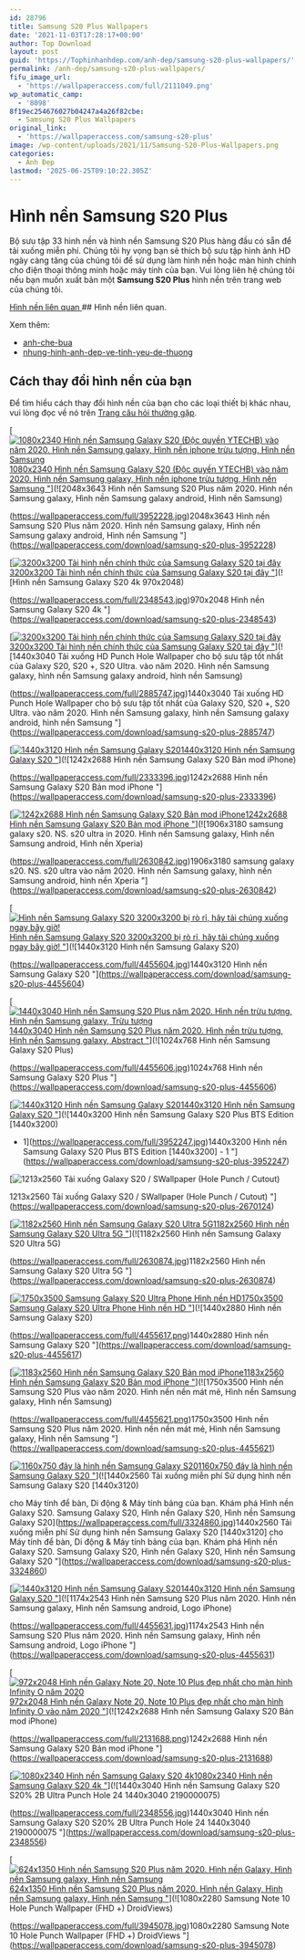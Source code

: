 ```yaml
---
id: 28796
title: Samsung S20 Plus Wallpapers
date: '2021-11-03T17:28:17+00:00'
author: Top Download
layout: post
guid: 'https://Tophinhanhdep.com/anh-dep/samsung-s20-plus-wallpapers/'
permalink: /anh-dep/samsung-s20-plus-wallpapers/
fifu_image_url:
  - 'https://wallpaperaccess.com/full/2111049.png'
wp_automatic_camp:
  - '8098'
8f19ec254676027b04247a4a26f82cbe:
  - Samsung S20 Plus Wallpapers
original_link:
  - 'https://wallpaperaccess.com/samsung-s20-plus'
image: /wp-content/uploads/2021/11/Samsung-S20-Plus-Wallpapers.png
categories:
  - Ảnh Đẹp
lastmod: '2025-06-25T09:10:22.305Z'
---
```

# Hình nền Samsung S20 Plus

Bộ sưu tập 33 hình nền và hình nền Samsung S20 Plus hàng đầu có sẵn để tải xuống miễn phí. Chúng tôi hy vọng bạn sẽ thích bộ sưu tập hình ảnh HD ngày càng tăng của chúng tôi để sử dụng làm hình nền hoặc màn hình chính cho điện thoại thông minh hoặc máy tính của bạn. Vui lòng liên hệ chúng tôi nếu bạn muốn xuất bản một **Samsung S20 Plus** hình nền trên trang web của chúng tôi.

[Hình nền liên quan ](#related) ## Hình nền liên quan.

   
 Xem thêm:

   
- [anh-che-bua](https://tophinhanhdep.com/anh-che/anh-che-bua/)
- [nhung-hinh-anh-dep-ve-tinh-yeu-de-thuong](https://tophinhanhdep.com/anh-tinh-yeu/nhung-hinh-anh-dep-ve-tinh-yeu-de-thuong/)

## Cách thay đổi hình nền của bạn

Để tìm hiểu cách thay đổi hình nền của bạn cho các loại thiết bị khác nhau, vui lòng đọc về nó trên [Trang câu hỏi thường gặp](https://tophinhanhdep.com/faq/).

  
[[![1080x2340 Hình nền Samsung Galaxy S20 (Độc quyền YTECHB) vào năm 2020. Hình nền Samsung galaxy, Hình nền iphone trừu tượng, Hình nền Samsung](https://wallpaperaccess.com/full/2111049.png)1080x2340 Hình nền Samsung Galaxy S20 (Độc quyền YTECHB) vào năm 2020. Hình nền Samsung galaxy, Hình nền iphone trừu tượng, Hình nền Samsung "](https://wallpaperaccess.com/download/samsung-s20-plus-2111049)](![2048x3643 Hình nền Samsung S20 Plus năm 2020. Hình nền Samsung galaxy, Hình nền Samsung galaxy android, Hình nền Samsung)

(https://wallpaperaccess.com/full/3952228.jpg)2048x3643 Hình nền Samsung S20 Plus năm 2020. Hình nền Samsung galaxy, Hình nền Samsung galaxy android, Hình nền Samsung "](https://wallpaperaccess.com/download/samsung-s20-plus-3952228)

[[![3200x3200 Tải hình nền chính thức của Samsung Galaxy S20 tại đây](https://wallpaperaccess.com/full/2061724.png)3200x3200 Tải hình nền chính thức của Samsung Galaxy S20 tại đây "](https://wallpaperaccess.com/download/samsung-s20-plus-2061724)](![Hình nền Samsung Galaxy S20 4k 970x2048)

(https://wallpaperaccess.com/full/2348543.jpg)970x2048 Hình nền Samsung Galaxy S20 4k "](https://wallpaperaccess.com/download/samsung-s20-plus-2348543)

[[![3200x3200 Tải hình nền chính thức của Samsung Galaxy S20 tại đây](https://wallpaperaccess.com/full/4455594.png)3200x3200 Tải hình nền chính thức của Samsung Galaxy S20 tại đây "](https://wallpaperaccess.com/download/samsung-s20-plus-4455594)](![1440x3040 Tải xuống HD Punch Hole Wallpaper cho bộ sưu tập tốt nhất của Galaxy S20, S20 +, S20 Ultra.  vào năm 2020. Hình nền Samsung galaxy, hình nền Samsung galaxy android, hình nền Samsung)

(https://wallpaperaccess.com/full/2885747.jpg)1440x3040 Tải xuống HD Punch Hole Wallpaper cho bộ sưu tập tốt nhất của Galaxy S20, S20 +, S20 Ultra. vào năm 2020. Hình nền Samsung galaxy, hình nền Samsung galaxy android, hình nền Samsung "](https://wallpaperaccess.com/download/samsung-s20-plus-2885747)

[[![1440x3120 Hình nền Samsung Galaxy S20](https://wallpaperaccess.com/full/4004664.jpg)1440x3120 Hình nền Samsung Galaxy S20 "](https://wallpaperaccess.com/download/samsung-s20-plus-4004664)](![1242x2688 Hình nền Samsung Galaxy S20 Bản mod iPhone)

(https://wallpaperaccess.com/full/2333396.jpg)1242x2688 Hình nền Samsung Galaxy S20 Bản mod iPhone "](https://wallpaperaccess.com/download/samsung-s20-plus-2333396)

[[![1242x2688 Hình nền Samsung Galaxy S20 Bản mod iPhone](https://wallpaperaccess.com/full/2298264.jpg)1242x2688 Hình nền Samsung Galaxy S20 Bản mod iPhone "](https://wallpaperaccess.com/download/samsung-s20-plus-2298264)](![1906x3180 samsung galaxy s20.  NS.  s20 ultra in 2020. Hình nền Samsung galaxy, Hình nền Samsung android, Hình nền Xperia)

(https://wallpaperaccess.com/full/2630842.jpg)1906x3180 samsung galaxy s20. NS. s20 ultra vào năm 2020. Hình nền Samsung galaxy, hình nền Samsung android, hình nền Xperia "](https://wallpaperaccess.com/download/samsung-s20-plus-2630842)

[[![Hình nền Samsung Galaxy S20 3200x3200 bị rò rỉ, hãy tải chúng xuống ngay bây giờ!](https://wallpaperaccess.com/full/2061730.png)Hình nền Samsung Galaxy S20 3200x3200 bị rò rỉ, hãy tải chúng xuống ngay bây giờ! "](https://wallpaperaccess.com/download/samsung-s20-plus-2061730)](![1440x3120 Hình nền Samsung Galaxy S20)

(https://wallpaperaccess.com/full/4455604.jpg)1440x3120 Hình nền Samsung Galaxy S20 "](https://wallpaperaccess.com/download/samsung-s20-plus-4455604)

[[![1440x3040 Hình nền Samsung S20 Plus năm 2020. Hình nền trừu tượng, Hình nền Samsung galaxy, Trừu tượng](https://wallpaperaccess.com/full/4455605.png)1440x3040 Hình nền Samsung S20 Plus năm 2020. Hình nền trừu tượng, Hình nền Samsung galaxy, Abstract "](https://wallpaperaccess.com/download/samsung-s20-plus-4455605)](![1024x768 Hình nền Samsung Galaxy S20 Plus)

(https://wallpaperaccess.com/full/4455606.jpg)1024x768 Hình nền Samsung Galaxy S20 Plus "](https://wallpaperaccess.com/download/samsung-s20-plus-4455606)

[[![1440x3120 Hình nền Samsung Galaxy S20](https://wallpaperaccess.com/full/4455607.jpg)1440x3120 Hình nền Samsung Galaxy S20 "](https://wallpaperaccess.com/download/samsung-s20-plus-4455607)](![1440x3200 Hình nền Samsung Galaxy S20 Plus BTS Edition [1440x3200)

 - 1](https://wallpaperaccess.com/full/3952247.jpg)1440x3200 Hình nền Samsung Galaxy S20 Plus BTS Edition \[1440x3200\] - 1 "](https://wallpaperaccess.com/download/samsung-s20-plus-3952247)

[![1213x2560 Tải xuống Galaxy S20 / SWallpaper (Hole Punch / Cutout)](https://wallpaperaccess.com/full/2670124.jpg)

1213x2560 Tải xuống Galaxy S20 / SWallpaper (Hole Punch / Cutout) "](https://wallpaperaccess.com/download/samsung-s20-plus-2670124)

[[![1182x2560 Hình nền Samsung Galaxy S20 Ultra 5G](https://wallpaperaccess.com/full/4455611.jpg)1182x2560 Hình nền Samsung Galaxy S20 Ultra 5G "](https://wallpaperaccess.com/download/samsung-s20-plus-4455611)](![1182x2560 Hình nền Samsung Galaxy S20 Ultra 5G)

(https://wallpaperaccess.com/full/2630874.jpg)1182x2560 Hình nền Samsung Galaxy S20 Ultra 5G "](https://wallpaperaccess.com/download/samsung-s20-plus-2630874)

[[![1750x3500 Samsung Galaxy S20 Ultra Phone Hình nền HD](https://wallpaperaccess.com/full/3324847.png)1750x3500 Samsung Galaxy S20 Ultra Phone Hình nền HD "](https://wallpaperaccess.com/download/samsung-s20-plus-3324847)](![1440x2880 Hình nền Samsung Galaxy S20)

(https://wallpaperaccess.com/full/4455617.png)1440x2880 Hình nền Samsung Galaxy S20 "](https://wallpaperaccess.com/download/samsung-s20-plus-4455617)

[[![1183x2560 Hình nền Samsung Galaxy S20 Bản mod iPhone](https://wallpaperaccess.com/full/2061740.jpg)1183x2560 Hình nền Samsung Galaxy S20 Bản mod iPhone "](https://wallpaperaccess.com/download/samsung-s20-plus-2061740)](![1750x3500 Hình nền Samsung S20 Plus vào năm 2020. Hình nền nền mát mẻ, Hình nền Samsung galaxy, Hình nền Samsung)

(https://wallpaperaccess.com/full/4455621.png)1750x3500 Hình nền Samsung S20 Plus năm 2020. Hình nền nền mát mẻ, Hình nền Samsung galaxy, Hình nền Samsung "](https://wallpaperaccess.com/download/samsung-s20-plus-4455621)

[[![1160x750 đây là hình nền Samsung Galaxy S20](https://wallpaperaccess.com/full/2061739.jpg)1160x750 đây là hình nền Samsung Galaxy S20 "](https://wallpaperaccess.com/download/samsung-s20-plus-2061739)](![1440x2560 Tải xuống miễn phí Sử dụng hình nền Samsung Galaxy S20 [1440x3120)

 cho Máy tính để bàn, Di động & Máy tính bảng của bạn.  Khám phá Hình nền Galaxy S20.  Samsung Galaxy S20, Hình nền Galaxy S20, Hình nền Samsung Galaxy S20](https://wallpaperaccess.com/full/3324860.jpg)1440x2560 Tải xuống miễn phí Sử dụng hình nền Samsung Galaxy S20 \[1440x3120\] cho Máy tính để bàn, Di động &amp; Máy tính bảng của bạn. Khám phá Hình nền Galaxy S20. Samsung Galaxy S20, Hình nền Galaxy S20, Hình nền Samsung Galaxy S20 "](https://wallpaperaccess.com/download/samsung-s20-plus-3324860)

[[![1440x3120 Hình nền Samsung Galaxy S20](https://wallpaperaccess.com/full/4455629.jpg)1440x3120 Hình nền Samsung Galaxy S20 "](https://wallpaperaccess.com/download/samsung-s20-plus-4455629)](![1174x2543 Hình nền Samsung S20 Plus năm 2020. Hình nền Samsung galaxy, Hình nền Samsung android, Logo iPhone)

(https://wallpaperaccess.com/full/4455631.jpg)1174x2543 Hình nền Samsung S20 Plus năm 2020. Hình nền Samsung galaxy, Hình nền Samsung android, Logo iPhone "](https://wallpaperaccess.com/download/samsung-s20-plus-4455631)

[[![972x2048 Hình nền Galaxy Note 20, Note 10 Plus đẹp nhất cho màn hình Infinity O năm 2020](https://wallpaperaccess.com/full/4455632.jpg)972x2048 Hình nền Galaxy Note 20, Note 10 Plus đẹp nhất cho màn hình Infinity O vào năm 2020 "](https://wallpaperaccess.com/download/samsung-s20-plus-4455632)](![1242x2688 Hình nền Samsung Galaxy S20 Bản mod iPhone)

(https://wallpaperaccess.com/full/2131688.png)1242x2688 Hình nền Samsung Galaxy S20 Bản mod iPhone "](https://wallpaperaccess.com/download/samsung-s20-plus-2131688)

[[![1080x2340 Hình nền Samsung Galaxy S20 4k](https://wallpaperaccess.com/full/2298288.png)1080x2340 Hình nền Samsung Galaxy S20 4k "](https://wallpaperaccess.com/download/samsung-s20-plus-2298288)](![1440x3040 Hình nền Samsung Galaxy S20 S20% 2B Ultra Punch Hole 24 1440x3040 2190000075)

(https://wallpaperaccess.com/full/2348556.jpg)1440x3040 Hình nền Samsung Galaxy S20 S20% 2B Ultra Punch Hole 24 1440x3040 2190000075 "](https://wallpaperaccess.com/download/samsung-s20-plus-2348556)

[[![624x1350 Hình nền Samsung S20 Plus năm 2020. Hình nền Galaxy, Hình nền Samsung galaxy, Hình nền Samsung](https://wallpaperaccess.com/full/4455644.png)624x1350 Hình nền Samsung S20 Plus năm 2020. Hình nền Galaxy, Hình nền Samsung galaxy, Hình nền Samsung "](https://wallpaperaccess.com/download/samsung-s20-plus-4455644)](![1080x2280 Samsung Note 10 Hole Punch Wallpaper (FHD +) DroidViews)

(https://wallpaperaccess.com/full/3945078.jpg)1080x2280 Samsung Note 10 Hole Punch Wallpaper (FHD +) DroidViews "](https://wallpaperaccess.com/download/samsung-s20-plus-3945078)
